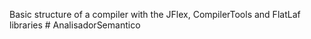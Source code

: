 Basic structure of a compiler with the JFlex, CompilerTools and FlatLaf libraries
#   A n a l i s a d o r S e m a n t i c o  
 